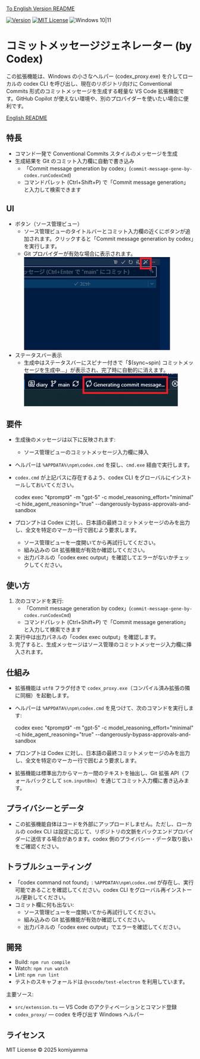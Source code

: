 [To English Version README](README.md)

[![Version](https://img.shields.io/badge/version-v0.1.8-4094ff.svg)](https://marketplace.visualstudio.com/items?itemName=komiyamma.commit-message-gene-by-codex)
[![MIT License](https://img.shields.io/badge/license-MIT-blue.svg?style=flat)](LICENSE)
![Windows 10|11](https://img.shields.io/badge/Windows-_10_|_11-6479ff.svg?logo=windows&logoColor=white)


# コミットメッセージジェネレーター (by Codex)

この拡張機能は、Windows の小さなヘルパー (codex_proxy.exe) を介してローカルの codex CLI を呼び出し、現在のリポジトリ向けに Conventional Commits 形式のコミットメッセージを生成する軽量な VS Code 拡張機能です。GitHub Copilot が使えない環境や、別のプロバイダーを使いたい場合に便利です。

[English README](./README.md)

## 特長

- コマンド一発で Conventional Commits スタイルのメッセージを生成
- 生成結果を Git のコミット入力欄に自動で書き込み
  - 「Commit message generation by codex」(`commit-message-gene-by-codex.runCodexCmd`)
  - コマンドパレット (Ctrl+Shift+P) で「Commit message generation」と入力して検索できます

## UI

- ボタン（ソース管理ビュー）
  - ソース管理ビューのタイトルバーとコミット入力欄の近くにボタンが追加されます。クリックすると「Commit message generation by codex」を実行します。
  - Git プロバイダーが有効な場合に表示されます。  
  [![Commit Input Box Button](images/button.png)](images/button.png)
- ステータスバー表示
  - 生成中はステータスバーにスピナー付きで「$(sync~spin) コミットメッセージを生成中…」が表示され、完了時に自動的に消えます。   
  [![Commit StatusBar](images/statusbar.png)](images/statusbar.png)

## 要件

- 生成後のメッセージは以下に反映されます:
  - ソース管理ビューのコミットメッセージ入力欄に挿入

- ヘルパーは `%APPDATA%\npm\codex.cmd` を探し、`cmd.exe` 経由で実行します。
- `codex.cmd` が上記パスに存在するよう、codex CLI をグローバルにインストールしておいてください。

  codex exec "《prompt》" -m "gpt-5" -c model_reasoning_effort="minimal" -c hide_agent_reasoning="true" --dangerously-bypass-approvals-and-sandbox

- プロンプトは Codex に対し、日本語の最終コミットメッセージのみを出力し、全文を特定のマーカー行で囲むよう要求します。
  - ソース管理ビューを一度開いてから再試行してください。
  - 組み込みの Git 拡張機能が有効か確認してください。
  - 出力パネルの「codex exec output」を確認してエラーがないかチェックしてください。

## 使い方

1. 次のコマンドを実行:
   - 「Commit message generation by codex」(`commit-message-gene-by-codex.runCodexCmd`)
   - コマンドパレット (Ctrl+Shift+P) で「Commit message generation」と入力して検索できます
2. 実行中は出力パネルの「codex exec output」を確認します。
3. 完了すると、生成メッセージはソース管理のコミットメッセージ入力欄に挿入されます。

## 仕組み

- 拡張機能は `utf8` フラグ付きで `codex_proxy.exe`（コンパイル済み拡張の隣に同梱）を起動します。
- ヘルパーは `%APPDATA%\npm\codex.cmd` を見つけて、次のコマンドを実行します:

  codex exec "《prompt》" -m "gpt-5" -c model_reasoning_effort="minimal" -c hide_agent_reasoning="true" --dangerously-bypass-approvals-and-sandbox

- プロンプトは Codex に対し、日本語の最終コミットメッセージのみを出力し、全文を特定のマーカー行で囲むよう要求します。
- 拡張機能は標準出力からマーカー間のテキストを抽出し、Git 拡張 API（フォールバックとして `scm.inputBox`）を通じてコミット入力欄に書き込みます。

## プライバシーとデータ

- この拡張機能自体はコードを外部にアップロードしません。ただし、ローカルの codex CLI は設定に応じて、リポジトリの文脈をバックエンドプロバイダーに送信する場合があります。codex 側のプライバシー・データ取り扱いをご確認ください。

## トラブルシューティング

- 「codex command not found」: `%APPDATA%\npm\codex.cmd` が存在し、実行可能であることを確認してください。codex CLI をグローバル再インストール/更新してください。
- コミット欄に何も出ない:
  - ソース管理ビューを一度開いてから再試行してください。
  - 組み込みの Git 拡張機能が有効か確認してください。
  - 出力パネルの「codex exec output」でエラーを確認してください。


## 開発

- Build: `npm run compile`
- Watch: `npm run watch`
- Lint: `npm run lint`
- テストのスキャフォールドは `@vscode/test-electron` を利用しています。

主要ソース:

- `src/extension.ts` — VS Code のアクティベーションとコマンド登録
- `codex_proxy/` — codex を呼び出す Windows ヘルパー

## ライセンス

MIT License © 2025 komiyamma
